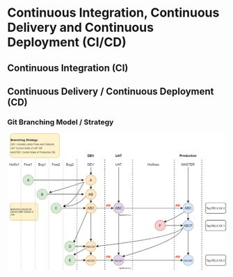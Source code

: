 # Continuous Integration, Continuous Delivery and Continuous Deployment (CI/CD)

## Continuous Integration (CI)

## Continuous Delivery / Continuous Deployment (CD)

### Git Branching Model / Strategy

![alt Git Branching Model](/resources/images/branching_strategy.jpg)
